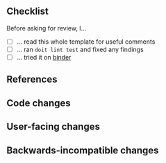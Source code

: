 <!--
Thanks for contributing to wxyz!
Please fill out the following items to submit a pull request.
See the contributing guidelines for more information:

- https://github.com/deathbeds/wxyz/blob/main/CONTRIBUTING.md
- https://github.com/deathbeds/wxyz/blob/main/CODE_OF_CONDUCT.md

Anything that doesn't conform to the above (and incldude the blow items)
may well be ignored, or closed without comment.
-->

## Checklist

Before asking for review, I...

- [ ] ... read this whole template for useful comments
- [ ] ... ran `doit lint test` and fixed any findings
- [ ] ... tried it on [binder]

[binder]: https://mybinder.org

## References

<!-- Note issue numbers this pull request addresses (should be at least one, see contributing guidelines above). -->

<!-- Note any other pull requests that address this issue and how this pull request is different. -->

## Code changes

<!-- Describe the code changes and how they address the issue. -->

## User-facing changes

<!-- Describe any visual or user interaction changes and how they address the issue. -->

<!-- For visual changes, include before and after screenshots here. -->

## Backwards-incompatible changes

<!-- Describe any backwards-incompatible changes to WXYZ public APIs. -->
